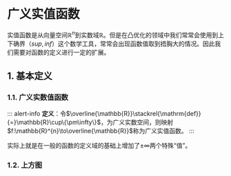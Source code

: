 # 广义实值函数

实值函数是从向量空间$\mathbb{R}^n$到实数域$\mathbb R$。但是在凸优化的领域中我们常常会使用到上下确界（$sup,inf$）这个数学工具，常常会出现函数值取到捂胸大的情况。因此我们需要对函数的定义进行一定的扩展。

## 1. 基本定义

### 1.1. 广义实数值函数
:::  alert-info
**定义**：令$\overline{\mathbb{R}}\stackrel{\mathrm{def}}{=}\mathbb{R}\cup\{\pm\infty\}$，为广义实数空间，则映射$f:\mathbb{R}^{n}\to\overline{\mathbb{R}}$称为广义实值函数。
:::

实际上就是在一般的函数的定义域的基础上增加了$\pm \infty$两个特殊“值”。



### 1.2. 上方图



